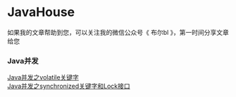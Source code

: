 # JavaHouse
如果我的文章帮助到您，可以关注我的微信公众号《 布尔bl 》，第一时间分享文章给您



### Java并发

[Java并发之volatile关键字](/Java并发/Java并发之volatile关键字.md)  
[Java并发之synchronized关键字和Lock接口](/Java并发/Java并发之synchronized关键字和Lock接口.md)